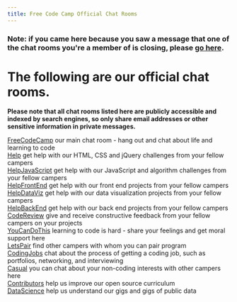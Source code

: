 ```yaml
---
title: Free Code Camp Official Chat Rooms
---
```

### Note: if you came here because you saw a message that one of the chat rooms you're a member of is closing, please [go here](//forum.freecodecamp.com/t/simplifying-fccs-gitter-chatrooms/37621).

# The following are our official chat rooms.

**Please note that all chat rooms listed here are publicly accessible and indexed by search engines, so only share email addresses or other sensitive information in private messages.**

[FreeCodeCamp](https://gitter.im/freecodecamp/FreeCodeCamp) our main chat room - hang out and chat about life and learning to code  
[Help](https://gitter.im/freecodecamp/Help) get help with our HTML, CSS and jQuery challenges from your fellow campers  
[HelpJavaScript](https://gitter.im/freecodecamp/HelpJavaScript) get help with our JavaScript and algorithm challenges from your fellow campers  
[HelpFrontEnd](https://gitter.im/freecodecamp/HelpFrontEnd) get help with our front end projects from your fellow campers  
[HelpDataViz](https://gitter.im/freecodecamp/HelpDataViz) get help with our data visualization projects from your fellow campers  
[HelpBackEnd](https://gitter.im/freecodecamp/HelpBackEnd) get help with our back end projects from your fellow campers  
[CodeReview](https://gitter.im/freecodecamp/CodeReview) give and receive constructive feedback from your fellow campers on your projects  
[YouCanDoThis](https://gitter.im/freecodecamp/YouCanDoThis) learning to code is hard - share your feelings and get moral support here  
[LetsPair](https://gitter.im/FreeCodeCamp/LetsPair) find other campers with whom you can pair program  
[CodingJobs](https://gitter.im/FreeCodeCamp/CodingJobs) chat about the process of getting a coding job, such as portfolios, networking, and interviewing  
[Casual](https://gitter.im/freecodecamp/Casual) you can chat about your non-coding interests with other campers here  
[Contributors](https://gitter.im/freecodecamp/Contributors) help us improve our open source curriculum  
[DataScience](https://gitter.im/freecodecamp/DataScience) help us understand our gigs and gigs of public data